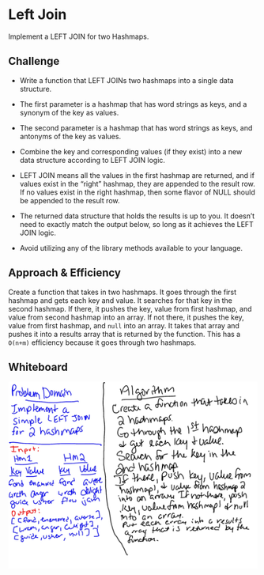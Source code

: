# Left Join
Implement a LEFT JOIN for two Hashmaps.

## Challenge
- Write a function that LEFT JOINs two hashmaps into a single data structure.

- The first parameter is a hashmap that has word strings as keys, and a synonym of the key as values.

- The second parameter is a hashmap that has word strings as keys, and antonyms of the key as values.

- Combine the key and corresponding values (if they exist) into a new data structure according to LEFT JOIN logic.

- LEFT JOIN means all the values in the first hashmap are returned, and if values exist in the “right” hashmap, they are appended to the result row. If no values exist in the right hashmap, then some flavor of NULL should be appended to the result row.

- The returned data structure that holds the results is up to you. It doesn’t need to exactly match the output below, so long as it achieves the LEFT JOIN logic.

- Avoid utilizing any of the library methods available to your language.


## Approach & Efficiency
Create a function that takes in two hashmaps. It goes through the first hashmap and gets each key and value. It searches for that key in the second hashmap. If there, it pushes the key, value from first hashmap, and value from second hashmap into an array. If not there, it pushes the key, value from first hashmap, and `null` into an array. It takes that array and pushes it into a results array that is returned by the function. This has a `O(n+m)` efficiency because it goes through two hashmaps.


## Whiteboard
![whiteboard](left-join.jpg)